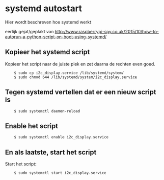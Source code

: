 # systemd autostart

Hier wordt beschreven hoe systemd werkt

eerlijk gejat/geplakt van http://www.raspberrypi-spy.co.uk/2015/10/how-to-autorun-a-python-script-on-boot-using-systemd/


## Kopieer het systemd script
Kopieer het script naar de juiste plek en zet daarna de rechten even goed.

```
	$ sudo cp i2c_display.service /lib/systemd/system/
	$ sudo chmod 644 /lib/systemd/system/i2c_display.service
```
## Tegen systemd vertellen dat er een nieuw script is

```
	$ sudo systemctl daemon-reload
```

## Enable het script
```
	$ sudo systemctl enable i2c_display.service
```

## En als laatste, start het script	

Start het script:
```
	$ sudo systemctl start i2c_display.service
```
